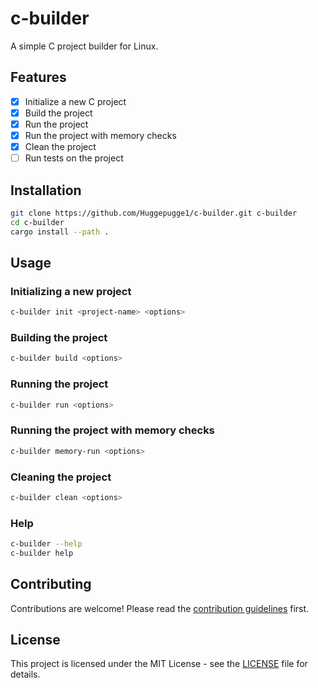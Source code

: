# c-builder
A simple C project builder for Linux.

## Features
 - [x] Initialize a new C project
 - [x] Build the project
 - [x] Run the project
 - [x] Run the project with memory checks
 - [x] Clean the project
 - [ ] Run tests on the project

## Installation
```bash
git clone https://github.com/Huggepugge1/c-builder.git c-builder
cd c-builder
cargo install --path .
```

## Usage
### Initializing a new project
```bash
c-builder init <project-name> <options>
```

### Building the project
```bash
c-builder build <options>
```

### Running the project
```bash
c-builder run <options>
```

### Running the project with memory checks
```bash
c-builder memory-run <options>
```

### Cleaning the project
```bash
c-builder clean <options>
```

### Help
```bash
c-builder --help
c-builder help
```

## Contributing
Contributions are welcome! Please read the [contribution guidelines](CONTRIBUTING.md) first.

## License
This project is licensed under the MIT License - see the [LICENSE](LICENSE) file for details.
```
